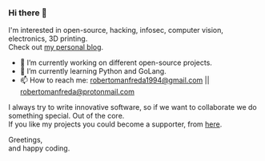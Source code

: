 ### Hi there 👋

I'm interested in open-source, hacking, infosec, computer vision, electronics, 3D printing.  
Check out [my personal blog](https://robertomanfreda.github.io).  

- 🔭 I’m currently working on different open-source projects.  
- 🌱 I’m currently learning Python and GoLang.  
- 📫 How to reach me: robertomanfreda1994@gmail.com || robertomanfreda@protonmail.com

I always try to write innovative software, so if we want to collaborate we do something special. Out of the core.  
If you like my projects you could become a supporter, from [here](https://www.paypal.me/robertomanfreda).  

Greetings,  
and happy coding.
